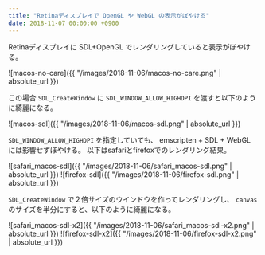 ```yaml
---
title: "Retinaディスプレイで OpenGL や WebGL の表示がぼやける"
date: 2018-11-07 00:00:00 +0900
---
```


Retinaディスプレイに SDL+OpenGL でレンダリングしていると表示がぼやける。

![macos-no-care]({{ "/images/2018-11-06/macos-no-care.png" | absolute_url }})

この場合 `SDL_CreateWindow` に `SDL_WINDOW_ALLOW_HIGHDPI` を渡すと以下のように綺麗になる。

![macos-sdl]({{ "/images/2018-11-06/macos-sdl.png" | absolute_url }})

`SDL_WINDOW_ALLOW_HIGHDPI` を指定していても、 emscripten + SDL + WebGL には影響せずぼやける。
以下はsafariとfirefoxでのレンダリング結果。

![safari_macos-sdl]({{ "/images/2018-11-06/safari_macos-sdl.png" | absolute_url }})
![firefox-sdl]({{ "/images/2018-11-06/firefox-sdl.png" | absolute_url }})

`SDL_CreateWindow` で２倍サイズのウインドウを作ってレンダリングし、 `canvas` のサイズを半分にすると、以下のように綺麗になる。

![safari_macos-sdl-x2]({{ "/images/2018-11-06/safari_macos-sdl-x2.png" | absolute_url }})
![firefox-sdl-x2]({{ "/images/2018-11-06/firefox-sdl-x2.png" | absolute_url }})
